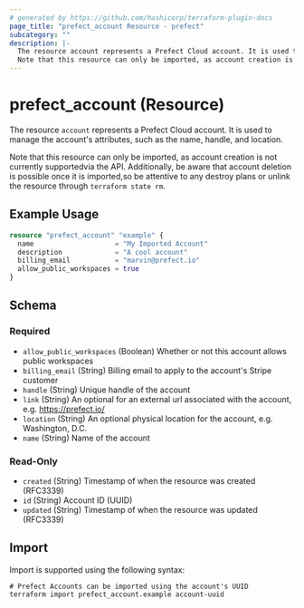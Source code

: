 ```yaml
---
# generated by https://github.com/hashicorp/terraform-plugin-docs
page_title: "prefect_account Resource - prefect"
subcategory: ""
description: |-
  The resource account represents a Prefect Cloud account. It is used to manage the account's attributes, such as the name, handle, and location.
  Note that this resource can only be imported, as account creation is not currently supportedvia the API. Additionally, be aware that account deletion is possible once it is imported,so be attentive to any destroy plans or unlink the resource through terraform state rm.
---
```


# prefect_account (Resource)

The resource `account` represents a Prefect Cloud account. It is used to manage the account's attributes, such as the name, handle, and location.

Note that this resource can only be imported, as account creation is not currently supportedvia the API. Additionally, be aware that account deletion is possible once it is imported,so be attentive to any destroy plans or unlink the resource through `terraform state rm`.

## Example Usage

```terraform
resource "prefect_account" "example" {
  name                    = "My Imported Account"
  description             = "A cool account"
  billing_email           = "marvin@prefect.io"
  allow_public_workspaces = true
}
```

<!-- schema generated by tfplugindocs -->
## Schema

### Required

- `allow_public_workspaces` (Boolean) Whether or not this account allows public workspaces
- `billing_email` (String) Billing email to apply to the account's Stripe customer
- `handle` (String) Unique handle of the account
- `link` (String) An optional for an external url associated with the account, e.g. https://prefect.io/
- `location` (String) An optional physical location for the account, e.g. Washington, D.C.
- `name` (String) Name of the account

### Read-Only

- `created` (String) Timestamp of when the resource was created (RFC3339)
- `id` (String) Account ID (UUID)
- `updated` (String) Timestamp of when the resource was updated (RFC3339)

## Import

Import is supported using the following syntax:

```shell
# Prefect Accounts can be imported using the account's UUID
terraform import prefect_account.example account-uuid
```
